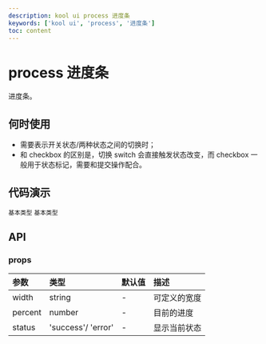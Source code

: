 ```yaml
---
description: kool ui process 进度条
keywords: ['kool ui', 'process', '进度条']
toc: content
---
```


# process 进度条

进度条。

## 何时使用

- 需要表示开关状态/两种状态之间的切换时；
- 和 checkbox 的区别是，切换 switch 会直接触发状态改变，而 checkbox 一般用于状态标记，需要和提交操作配合。

## 代码演示

<code src="./demo/BasicProgress.tsx">基本类型</code>
<code src="./demo/SuccessProgress.tsx">基本类型</code>

## API

### props

| 参数    | 类型               | 默认值 | 描述         |
| :------ | :----------------- | :----- | :----------- |
| width   | string             | -      | 可定义的宽度 |
| percent | number             | -      | 目前的进度   |
| status  | 'success'/ 'error' | -      | 显示当前状态 |
